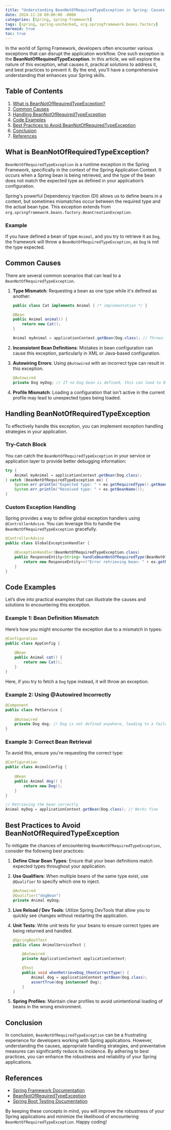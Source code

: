 ```yaml
---
title: "Understanding BeanNotOfRequiredTypeException in Spring: Causes, Solutions, and Best Practices"
date: 2024-11-28 09:00:00 -0000
categories: [Spring, spring-framework]
tags: [spring, spring-unchecked, org.springframework.beans.factory]
mermaid: true
toc: true
---
```



In the world of Spring Framework, developers often encounter various exceptions that can disrupt the application workflow. One such exception is the **BeanNotOfRequiredTypeException**. In this article, we will explore the nature of this exception, what causes it, practical solutions to address it, and best practices to prevent it. By the end, you’ll have a comprehensive understanding that enhances your Spring skills. 

## Table of Contents
1. [What is BeanNotOfRequiredTypeException?](#what-is-beannotofrequiredtypeexception)
2. [Common Causes](#common-causes)
3. [Handling BeanNotOfRequiredTypeException](#handling-beannotofrequiredtypeexception)
4. [Code Examples](#code-examples)
5. [Best Practices to Avoid BeanNotOfRequiredTypeException](#best-practices-to-avoid-beannotofrequiredtypeexception)
6. [Conclusion](#conclusion)
7. [References](#references)

## What is BeanNotOfRequiredTypeException?

`BeanNotOfRequiredTypeException` is a runtime exception in the Spring Framework, specifically in the context of the Spring Application Context. It occurs when a Spring bean is being retrieved, and the type of the bean does not match the expected type as defined in your application’s configuration.

Spring's powerful Dependency Injection (DI) allows us to define beans in a context, but sometimes mismatches occur between the required type and the actual bean type. This exception extends from `org.springframework.beans.factory.BeanCreationException`.

### Example
If you have defined a bean of type `Animal`, and you try to retrieve it as `Dog`, the framework will throw a `BeanNotOfRequiredTypeException`, as `Dog` is not the type expected.

## Common Causes

There are several common scenarios that can lead to a `BeanNotOfRequiredTypeException`. 

1. **Type Mismatch**: Requesting a bean as one type while it's defined as another:
   ```java
   public class Cat implements Animal { /* implementation */ }

   @Bean
   public Animal animal() {
       return new Cat();
   }

   Animal myAnimal = applicationContext.getBean(Dog.class); // Throws BeanNotOfRequiredTypeException
   ```

2. **Inconsistent Bean Definitions**: Mistakes in bean configuration can cause this exception, particularly in XML or Java-based configuration.

3. **Autowiring Errors**: Using `@Autowired` with an incorrect type can result in this exception.
   ```java
   @Autowired
   private Dog myDog; // If no Dog bean is defined, this can lead to BeanNotOfRequiredTypeException
   ```

4. **Profile Mismatch**: Loading a configuration that isn't active in the current profile may lead to unexpected types being loaded.

## Handling BeanNotOfRequiredTypeException

To effectively handle this exception, you can implement exception handling strategies in your application.

### Try-Catch Block

You can catch the `BeanNotOfRequiredTypeException` in your service or application layer to provide better debugging information:

```java
try {
    Animal myAnimal = applicationContext.getBean(Dog.class);
} catch (BeanNotOfRequiredTypeException ex) {
    System.err.println("Expected type: " + ex.getRequiredType().getName());
    System.err.println("Received type: " + ex.getBeanName());
}
```

### Custom Exception Handling

Spring provides a way to define global exception handlers using `@ControllerAdvice`. You can leverage this to handle the `BeanNotOfRequiredTypeException` gracefully.

```java
@ControllerAdvice
public class GlobalExceptionHandler {

    @ExceptionHandler(BeanNotOfRequiredTypeException.class)
    public ResponseEntity<String> handleBeanNotOfRequiredType(BeanNotOfRequiredTypeException ex) {
        return new ResponseEntity<>("Error retrieving bean: " + ex.getMessage(), HttpStatus.BAD_REQUEST);
    }
}
```

## Code Examples

Let’s dive into practical examples that can illustrate the causes and solutions to encountering this exception.

### Example 1: Bean Definition Mismatch

Here’s how you might encounter the exception due to a mismatch in types:

```java
@Configuration
public class AppConfig {
    
    @Bean
    public Animal cat() {
        return new Cat();
    }
}
```

Here, if you try to fetch a `Dog` type instead, it will throw an exception.

### Example 2: Using @Autowired Incorrectly

```java
@Component
public class PetService {
    
    @Autowired
    private Dog dog; // Dog is not defined anywhere, leading to a failure.
}
```

### Example 3: Correct Bean Retrieval

To avoid this, ensure you're requesting the correct type:

```java
@Configuration
public class AnimalConfig {
    
    @Bean 
    public Animal dog() { 
        return new Dog(); 
    }
}

// Retrieving the bean correctly
Animal myDog = applicationContext.getBean(Dog.class); // Works fine
```

## Best Practices to Avoid BeanNotOfRequiredTypeException

To mitigate the chances of encountering `BeanNotOfRequiredTypeException`, consider the following best practices:

1. **Define Clear Bean Types**: Ensure that your bean definitions match expected types throughout your application.
   
2. **Use Qualifiers**: When multiple beans of the same type exist, use `@Qualifier` to specify which one to inject.
   ```java
   @Autowired
   @Qualifier("dogBean")
   private Animal myDog;
   ```

3. **Live Reload / Dev Tools**: Utilize Spring DevTools that allow you to quickly see changes without restarting the application.

4. **Unit Tests**: Write unit tests for your beans to ensure correct types are being returned and handled.
   ```java
   @SpringBootTest
   public class AnimalServiceTest {

       @Autowired
       private ApplicationContext applicationContext;

       @Test
       public void whenRetrieveDog_thenCorrectType() {
           Animal dog = applicationContext.getBean(Dog.class);
           assertTrue(dog instanceof Dog);
       }
   }
   ```

5. **Spring Profiles**: Maintain clear profiles to avoid unintentional loading of beans in the wrong environment.

## Conclusion

In conclusion, `BeanNotOfRequiredTypeException` can be a frustrating experience for developers working with Spring applications. However, understanding the causes, appropriate handling strategies, and preventative measures can significantly reduce its incidence. By adhering to best practices, you can enhance the robustness and reliability of your Spring applications.

## References

- [Spring Framework Documentation](https://docs.spring.io/spring-framework/docs/current/reference/html/)
- [BeanNotOfRequiredTypeException](https://docs.spring.io/spring-framework/docs/current/javadoc-api/org/springframework/beans/factory/BeanNotOfRequiredTypeException.html)
- [Spring Boot Testing Documentation](https://docs.spring.io/spring-boot/docs/current/reference/html/boot-features-testing.html)

By keeping these concepts in mind, you will improve the robustness of your Spring applications and minimize the likelihood of encountering `BeanNotOfRequiredTypeException`. Happy coding!